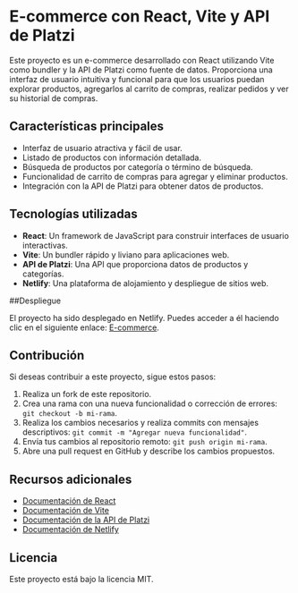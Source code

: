 # E-commerce con React, Vite y API de Platzi

Este proyecto es un e-commerce desarrollado con React utilizando Vite como bundler y la API de Platzi como fuente de datos.
Proporciona una interfaz de usuario intuitiva y funcional para que los usuarios puedan explorar productos, agregarlos al carrito de compras, realizar pedidos y ver su historial de compras.

## Características principales

- Interfaz de usuario atractiva y fácil de usar.
- Listado de productos con información detallada.
- Búsqueda de productos por categoría o término de búsqueda.
- Funcionalidad de carrito de compras para agregar y eliminar productos.
- Integración con la API de Platzi para obtener datos de productos.

## Tecnologías utilizadas

- **React**: Un framework de JavaScript para construir interfaces de usuario interactivas.
- **Vite**: Un bundler rápido y liviano para aplicaciones web.
- **API de Platzi**: Una API que proporciona datos de productos y categorías.
- **Netlify**: Una plataforma de alojamiento y despliegue de sitios web.

##Despliegue

El proyecto ha sido desplegado en Netlify. Puedes acceder a él haciendo clic en el siguiente enlace: [E-commerce](https://quiet-choux-5e6f73.netlify.app/).

## Contribución

Si deseas contribuir a este proyecto, sigue estos pasos:

1. Realiza un fork de este repositorio.
2. Crea una rama con una nueva funcionalidad o corrección de errores: `git checkout -b mi-rama`.
3. Realiza los cambios necesarios y realiza commits con mensajes descriptivos: `git commit -m "Agregar nueva funcionalidad"`.
4. Envía tus cambios al repositorio remoto: `git push origin mi-rama`.
5. Abre una pull request en GitHub y describe los cambios propuestos.

## Recursos adicionales

- [Documentación de React](https://reactjs.org/docs/getting-started.html)
- [Documentación de Vite](https://vitejs.dev/guide/)
- [Documentación de la API de Platzi](https://platzi.com/api/)
- [Documentación de Netlify](https://docs.netlify.com/)

## Licencia

Este proyecto está bajo la licencia MIT.
